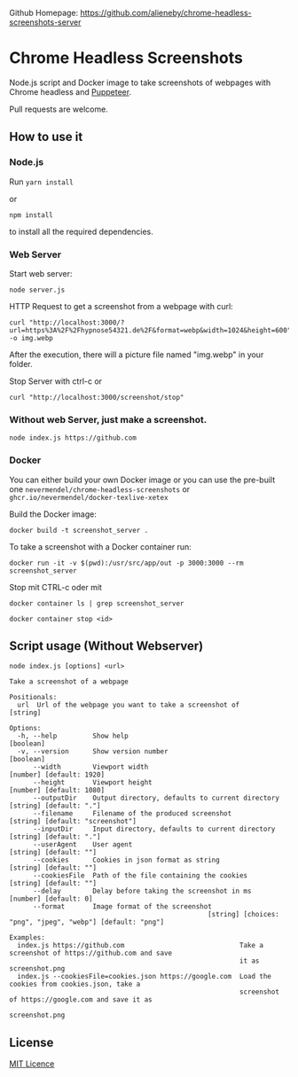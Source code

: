 Github Homepage:
https://github.com/alieneby/chrome-headless-screenshots-server


# Chrome Headless Screenshots

Node.js script and Docker image to take screenshots of webpages with Chrome headless and [Puppeteer](https://github.com/puppeteer/puppeteer).

Pull requests are welcome.

## How to use it

### Node.js

Run `yarn install` 

or 

`npm install` 

to install all the required dependencies.



### Web Server
Start web server:

```
node server.js
```

HTTP Request to get a screenshot from a webpage with curl:

```
curl "http://localhost:3000/?url=https%3A%2F%2Fhypnose54321.de%2F&format=webp&width=1024&height=600" -o img.webp
```

After the execution, there will a picture file named "img.webp" in your folder.

Stop Server with ctrl-c or

```
curl "http://localhost:3000/screenshot/stop"
```


### Without web Server, just make a screenshot.
```
node index.js https://github.com
```


### Docker

You can either build your own Docker image or you can use the pre-built one `nevermendel/chrome-headless-screenshots` or `ghcr.io/nevermendel/docker-texlive-xetex`

Build the Docker image:

```
docker build -t screenshot_server .
```

To take a screenshot with a Docker container run:

```
docker run -it -v $(pwd):/usr/src/app/out -p 3000:3000 --rm screenshot_server
```

Stop mit CTRL-c oder mit

```
docker container ls | grep screenshot_server  
```

```
docker container stop <id> 
```


## Script usage (Without Webserver)

```
node index.js [options] <url>

Take a screenshot of a webpage

Positionals:
  url  Url of the webpage you want to take a screenshot of                                          [string]

Options:
  -h, --help         Show help                                                                     [boolean]
  -v, --version      Show version number                                                           [boolean]
      --width        Viewport width                                                 [number] [default: 1920]
      --height       Viewport height                                                [number] [default: 1080]
      --outputDir    Output directory, defaults to current directory                 [string] [default: "."]
      --filename     Filename of the produced screenshot                    [string] [default: "screenshot"]
      --inputDir     Input directory, defaults to current directory                  [string] [default: "."]
      --userAgent    User agent                                                       [string] [default: ""]
      --cookies      Cookies in json format as string                                 [string] [default: ""]
      --cookiesFile  Path of the file containing the cookies                          [string] [default: ""]
      --delay        Delay before taking the screenshot in ms                          [number] [default: 0]
      --format       Image format of the screenshot
                                                  [string] [choices: "png", "jpeg", "webp"] [default: "png"]

Examples:
  index.js https://github.com                             Take a screenshot of https://github.com and save
                                                          it as screenshot.png
  index.js --cookiesFile=cookies.json https://google.com  Load the cookies from cookies.json, take a
                                                          screenshot of https://google.com and save it as
                                                          screenshot.png
```

## License

[MIT Licence](LICENSE.md)
